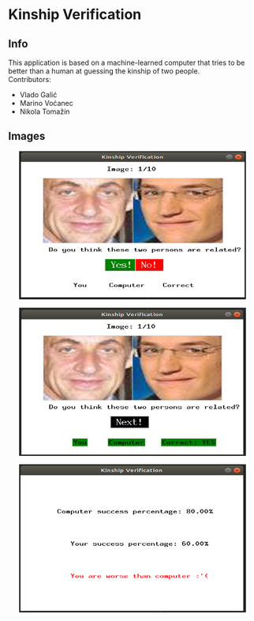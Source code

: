 # Kinship Verification

## Info
This application is based on a machine-learned computer that tries to be better than a human at guessing the kinship of two people.        
Contributors:  
- Vlado Galić
- Marino Voćanec
- Nikola Tomažin


## Images
<p align="center">
  <img width="460" height="300" src="https://github.com/galiuskas24/ML-Kinship-Verification/blob/master/kinship_verification/images/img1.png" title="Start">
</p>

<p align="center">
  <img width="460" height="300" src="https://github.com/galiuskas24/ML-Kinship-Verification/blob/master/kinship_verification/images/img2.png" title="Answer">
</p>


<p align="center">
  <img width="460" height="300" src="https://github.com/galiuskas24/ML-Kinship-Verification/blob/master/kinship_verification/images/img3.png" title="End">
</p>
